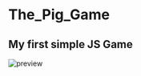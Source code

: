 # The_Pig_Game
## My first simple JS Game
![preview](https://user-images.githubusercontent.com/29153070/47020317-c7dd4480-d161-11e8-9f6d-ffec59c3e180.png)
